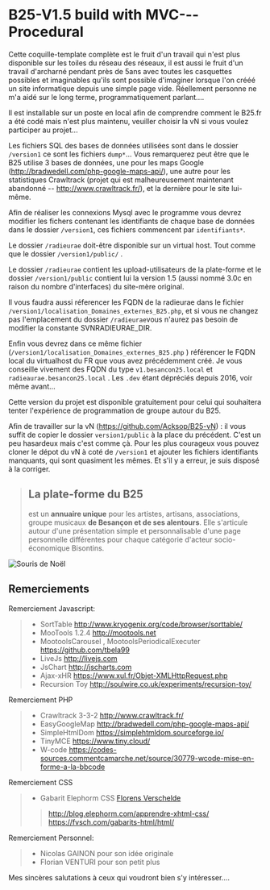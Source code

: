 # B25-V1.5 build with MVC---Procedural

Cette coquille-template complète est le fruit d'un travail qui n'est plus disponible sur les toiles du réseau des réseaux, il est aussi le fruit d'un travail d'archarné pendant près de 5ans avec toutes les casquettes possibles et imaginables qu'ils sont possible d'imaginer lorsque l'on crééé un site informatique depuis une simple page vide. Réellement personne ne m'a aidé sur le long terme, programmatiquement parlant....

Il est installable sur un poste en local afin de comprendre comment le B25.fr a été codé mais n'est plus maintenu, veuiller choisir la vN si vous voulez participer au projet...

Les fichiers SQL des bases de données utilisées sont dans le dossier `/version1` ce sont les fichiers `dump*`... Vous remarquerez peut être que le B25 utilise 3 bases de données, une pour les maps Google (http://bradwedell.com/php-google-maps-api/), une autre pour les statistiques Crawltrack (projet qui est malheureusement maintenant abandonné -- http://www.crawltrack.fr/), et la dernière pour le site lui-même.

Afin de réaliser les connexions Mysql avec le programme vous devrez modifier les fichers contenant les identifiants de chaque base de données dans le dossier `/version1`, ces fichiers commencent par `identifiants*`.

Le dossier `/radieurae` doit-être disponible sur un virtual host. Tout comme que le dossier `/version1/public/` .

Le dossier `/radieurae` contient les upload-utilisateurs de la plate-forme et le dossier `/version1/public` contient lui la version 1.5 (aussi nommé 3.0c en raison du nombre d'interfaces) du site-mère original.

Il vous faudra aussi réferencer les FQDN de la radieurae dans le fichier `/version1/localisation_Domaines_externes_B25.php`, et si vous ne changez pas l'emplacement du dossier `/radieurae`vous n'aurez pas besoin de modifier la constante SVNRADIEURAE_DIR.

Enfin vous devrez dans ce même fichier (`/version1/localisation_Domaines_externes_B25.php` ) référencer le FQDN local du virtualhost du FR que vous avez précédemment créé. Je vous conseille vivement des FQDN du type `v1.besancon25.local` et `radieaurae.besancon25.local` . Les `.dev` étant dépréciés depuis 2016, voir même avant...

Cette version du projet est disponible gratuitement pour celui qui souhaitera tenter l'expérience de programmation de groupe autour du B25.

Afin de travailler sur la vN (https://github.com/Acksop/B25-vN) : il vous suffit de copier le dossier `version1/public` à la place du précédent. C'est un peu hasardeux mais c'est comme çà. Pour les plus courageux vous pouvez cloner le dépot du vN à coté de  `/version1` et ajouter les fichiers identifiants manquants, qui sont quasiment les mêmes. Et s'il y a erreur, je suis disposé à la corriger.


> ## **La plate-forme du B25**
> 
> est un **annuaire unique** pour les artistes, artisans, associations,
> groupe musicaux **de Besançon et de ses
> alentours**.   Elle s'articule autour d'une présentation simple et
> personnalisable d'une page personnelle différentes pour chaque
> catégorie d'acteur socio-économique Bisontins.

![Souris de Noël](https://besançon25.fr/images/NouvelAn/2015/sourisDeNoel.png)


## Remerciements 


Remerciement Javascript:

>  - SortTable http://www.kryogenix.org/code/browser/sorttable/
>  - MooTools 1.2.4 http://mootools.net
>  - MootoolsCarousel , MootoolsPeriodicalExecuter  https://github.com/tbela99
>  - LiveJs http://livejs.com
>  - JsChart http://jscharts.com
>  - Ajax-xHR https://www.xul.fr/Objet-XMLHttpRequest.php
>  - Recursion Toy http://soulwire.co.uk/experiments/recursion-toy/

Remerciement PHP

>  - Crawltrack 3-3-2 http://www.crawltrack.fr/ 
>  - EasyGoogleMap http://bradwedell.com/php-google-maps-api/ 
>  - SimpleHtmlDom https://simplehtmldom.sourceforge.io/
>  - TinyMCE https://www.tiny.cloud/
>  - W-code  https://codes-sources.commentcamarche.net/source/30779-wcode-mise-en-forme-a-la-bbcode

Remerciement CSS

> - Gabarit Elephorm CSS [Florens Verschelde](https://fvsch.com/)
> > http://blog.elephorm.com/apprendre-xhtml-css/
> > https://fvsch.com/gabarits-html/html/

Remerciement Personnel:

> - Nicolas GAINON pour son idée originale
> - Florian VENTURI pour son petit plus


Mes sincères salutations à ceux qui voudront bien s'y intéresser....
